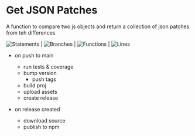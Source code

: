 # Get JSON Patches
A function to compare two js objects and return a collection of json patches from teh differences

![Statements](https://img.shields.io/badge/statements-76.92%25-red.svg?style=flat&logo=jest) | ![Branches](https://img.shields.io/badge/branches-77.14%25-red.svg?style=flat&logo=jest) | ![Functions](https://img.shields.io/badge/functions-100%25-brightgreen.svg?style=flat&logo=jest) | ![Lines](https://img.shields.io/badge/lines-80%25-yellow.svg?style=flat&logo=jest) 

- on push to main
    - run tests & coverage
    - bump version
        - push tags
    - build proj
    - upload assets
    - create release

- on release created
    - download source
    - publish to npm
